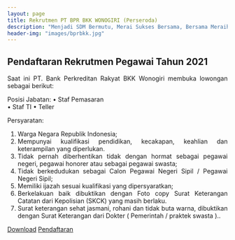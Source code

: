 ```yaml
---
layout: page
title: Rekrutmen PT BPR BKK WONOGIRI (Perseroda)
description: "Menjadi SDM Bermutu, Merai Sukses Bersama, Bersama Meraih Sukes"
header-img: "images/bprbkk.jpg"
---
```

## Pendaftaran Rekrutmen Pegawai Tahun 2021

<div style="text-align: justify;">
Saat ini PT. Bank Perkreditan Rakyat BKK Wonogiri membuka lowongan sebagai berikut:

Posisi Jabatan:
• Staf Pemasaran  
• Staf TI
• Teller

Persyaratan:
1. Warga Negara Republik Indonesia;
2. Mempunyai kualifikasi pendidikan, kecakapan, keahlian dan    keterampilan yang diperlukan.
3. Tidak pernah diberhentikan tidak dengan hormat sebagai pegawai    negeri, pegawai honorer atau sebagai   pegawai swasta;
4. Tidak berkedudukan sebagai Calon Pegawai Negeri Sipil / Pegawai    Negeri Sipil;
5. Memiliki ijazah sesuai kualifikasi yang dipersyaratkan;
6. Berkelakuan baik dibuktikan dengan Foto copy Surat Keterangan    Catatan dari Kepolisian  (SKCK) yang   masih berlaku.
7. Surat keterangan sehat jasmani, rohani dan tidak buta warna,    dibuktikan dengan Surat Keterangan dari Dokter (    Pemerintah /     praktek swasta )..</div>

[Download](/rekrutmen/Pengumuman/PENGUMUMAN_SELEKSI_CAPEG_TAHUN_2021_PT_BPR_BKK_WONOGIRI_Perseroda.pdf)
<a href="https://bit.ly/recruitbkk">Pendaftaran</a>
